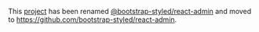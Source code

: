 This [project](https://module.kopaxgroup.com/bootstrap-styled/react-admin) has been renamed [@bootstrap-styled/react-admin](https://www.npmjs.com/package/@bootstrap-styled/react-admin) and moved to https://github.com/bootstrap-styled/react-admin.
